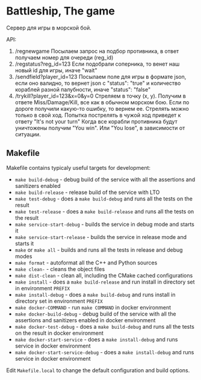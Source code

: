 # Battleship, The game

Сервер для игры в морской бой. 

API:
1. /regnewgame 
Посылаем запрос на подбор противника, в ответ получаем номер для очереди (reg_id)
2. /regstatus?reg_id=123
Если подобрали соперника, то венет наш новый id для игры, иначе "wait"
3. /sendfield?player_id=123
Посылаем поле для игры в формате json, если оно валидно, то вернет json с "status": "true" и количество кораблей разной палубности, иначе "status": "false"
4. /trykill?player_id=123&x=0&y=0
Стреляем в точку (x, y). Получим в ответе Miss/Damage/Kill, все как в обычном морском бою. Если по дороге получили какую-то ошибку, то вернем ее. Стрелять можно только в свой ход. Попытка пострелять в чужой ход приведет к ответу "It's not your turn"
Когда все корабли противника будут уничтожены получим "You win". Или "You lose", в зависимости от ситуации.

## Makefile

Makefile contains typicaly useful targets for development:

* `make build-debug` - debug build of the service with all the assertions and sanitizers enabled
* `make build-release` - release build of the service with LTO
* `make test-debug` - does a `make build-debug` and runs all the tests on the result
* `make test-release` - does a `make build-release` and runs all the tests on the result
* `make service-start-debug` - builds the service in debug mode and starts it
* `make service-start-release` - builds the service in release mode and starts it
* `make` or `make all` - builds and runs all the tests in release and debug modes
* `make format` - autoformat all the C++ and Python sources
* `make clean-` - cleans the object files
* `make dist-clean` - clean all, including the CMake cached configurations
* `make install` - does a `make build-release` and run install in directory set in environment `PREFIX`
* `make install-debug` - does a `make build-debug` and runs install in directory set in environment `PREFIX`
* `make docker-COMMAND` - run `make COMMAND` in docker environment
* `make docker-build-debug` - debug build of the service with all the assertions and sanitizers enabled in docker environment
* `make docker-test-debug` - does a `make build-debug` and runs all the tests on the result in docker environment
* `make docker-start-service` - does a `make install-debug` and runs service in docker environment
* `make docker-start-service-debug` - does a `make install-debug` and runs service in docker environment

Edit `Makefile.local` to change the default configuration and build options.
